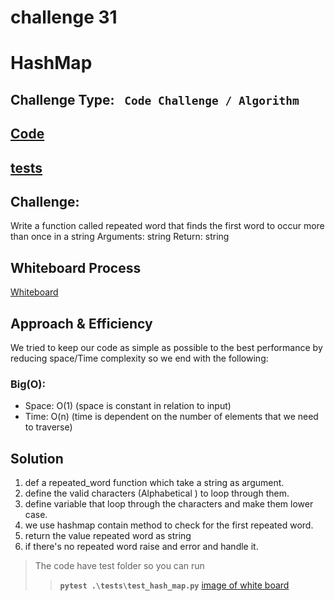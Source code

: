 # challenge 31
# HashMap

## Challenge Type: ` Code Challenge / Algorithm`

## [Code](hashmap-repeated-word.py)
## [tests](../tests/test_hash_map.py)

## Challenge:  



Write a function called repeated word that finds the first word to occur more than once in a string
Arguments: string
Return: string

## Whiteboard Process
[Whiteboard](CC31.jpg)

## Approach & Efficiency
We tried to keep our code as simple as possible to the best performance by reducing space/Time complexity
so we end with the following:

### Big(O):
- Space: O(1) (space is constant in relation to input)
- Time: O(n) (time is dependent on the number of elements that we need to traverse)


## Solution

1. def a  repeated_word function which take a string as argument.
2. define the valid characters (Alphabetical ) to loop through them.
3. define variable that loop through the characters and make them lower case.
4. we use hashmap contain method  to check for the first repeated word.
5. return the value  repeated word as string
6. if there's no repeated word raise and error and handle it.

>The code have test folder so you can run 
> >**`pytest .\tests\test_hash_map.py`** 
[image of white board](./hashtable1.png)